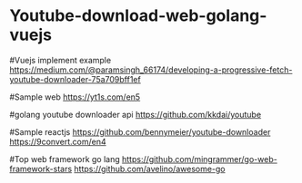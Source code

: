 # Youtube-download-web-golang-vuejs

#Vuejs implement example
https://medium.com/@paramsingh_66174/developing-a-progressive-fetch-youtube-downloader-75a709bff1ef

#Sample web
https://yt1s.com/en5

#golang youtube downloader api
https://github.com/kkdai/youtube

#Sample reactjs
https://github.com/bennymeier/youtube-downloader
https://9convert.com/en4

#Top web framework go lang
https://github.com/mingrammer/go-web-framework-stars
https://github.com/avelino/awesome-go
